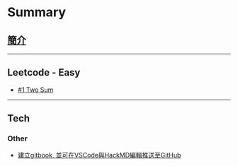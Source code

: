 # Summary

## [簡介](./README.md)
***
## Leetcode - Easy
  -  [#1 Two Sum](./articles/Leetcode/easy/1.md)
***
## Tech
### Other
 - [建立gitbook, 並可在VSCode與HackMD編輯推送至GitHub](./articles/Tech/Other/20210328/how_to_build_note_on_gitbook_and_edit_by_VScode_and_HackMD.md)
